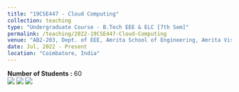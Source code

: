```yaml
---
title: "19CSE447 - Cloud Computing"
collection: teaching
type: "Undergraduate Course - B.Tech EEE & ELC [7th Sem]"
permalink: /teaching/2022-19CSE447-Cloud-Computing
venue: "AB2-203, Dept. of EEE, Amrita School of Engineering, Amrita Vishwa Vidyapeetham"
date: Jul, 2022 - Present
location: "Coimbatore, India"
---
```


**Number of Students :** 60 <br/>
![](https://img.shields.io/badge/Course_Outcome_Attainment-TBD-blue) 
![](https://img.shields.io/badge/Average_Marks-TBD-blue) 
![](https://img.shields.io/badge/Course_Feedback-TBD-blue) 

